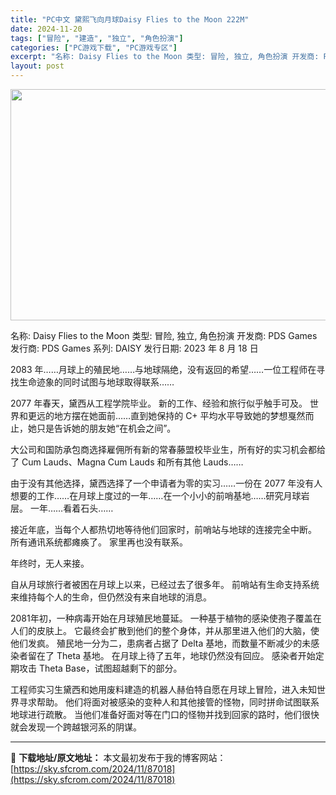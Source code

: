 ```yaml
---
title: "PC中文 黛熙飞向月球Daisy Flies to the Moon 222M"
date: 2024-11-20
tags: ["冒险", "建造", "独立", "角色扮演"]
categories: ["PC游戏下载", "PC游戏专区"]
excerpt: "名称: Daisy Flies to the Moon 类型: 冒险, 独立, 角色扮演 开发商: PDS Games 发行商: PDS Games 系列: DAISY 发行日期: 2023 年 8 月 18 日 2083 年……月球上的殖民地……与地球隔绝，没有返回的希望……一位工程师在寻找生命迹&hellip;"
layout: post
---
```


<img class="aligncenter size-full wp-image-87019" src="https://sky.sfcrom.com/wp-content/uploads/2024/11/202411200102328.webp" alt="" width="660" height="370" />

名称: Daisy Flies to the Moon
类型: 冒险, 独立, 角色扮演
开发商: PDS Games
发行商: PDS Games
系列: DAISY
发行日期: 2023 年 8 月 18 日

2083 年……月球上的殖民地……与地球隔绝，没有返回的希望……一位工程师在寻找生命迹象的同时试图与地球取得联系……

2077 年春天，黛西从工程学院毕业。 新的工作、经验和旅行似乎触手可及。 世界和更远的地方摆在她面前……直到她保持的 C+ 平均水平导致她的梦想戛然而止，她只是告诉她的朋友她“在机会之间”。

大公司和国防承包商选择雇佣所有新的常春藤盟校毕业生，所有好的实习机会都给了 Cum Lauds、Magna Cum Lauds 和所有其他 Lauds……

由于没有其他选择，黛西选择了一个申请者为零的实习……一份在 2077 年没有人想要的工作……在月球上度过的一年……在一个小小的前哨基地……研究月球岩层。 一年……看着石头……

接近年底，当每个人都热切地等待他们回家时，前哨站与地球的连接完全中断。 所有通讯系统都瘫痪了。 家里再也没有联系。

年终时，无人来接。

自从月球旅行者被困在月球上以来，已经过去了很多年。 前哨站有生命支持系统来维持每个人的生命，但仍然没有来自地球的消息。

2081年初，一种病毒开始在月球殖民地蔓延。 一种基于植物的感染使孢子覆盖在人们的皮肤上。 它最终会扩散到他们的整个身体，并从那里进入他们的大脑，使他们发疯。 殖民地一分为二，患病者占据了 Delta 基地，而数量不断减少的未感染者留在了 Theta 基地。 在月球上待了五年，地球仍然没有回应。 感染者开始定期攻击 Theta Base，试图超越剩下的部分。

工程师实习生黛西和她用废料建造的机器人赫伯特自愿在月球上冒险，进入未知世界寻求帮助。 他们将面对被感染的变种人和其他接管的怪物，同时拼命试图联系地球进行疏散。 当他们准备好面对等在门口的怪物并找到回家的路时，他们很快就会发现一个跨越银河系的阴谋。

---
📖 **下载地址/原文地址：** 本文最初发布于我的博客网站：[https://sky.sfcrom.com/2024/11/87018](https://sky.sfcrom.com/2024/11/87018)
